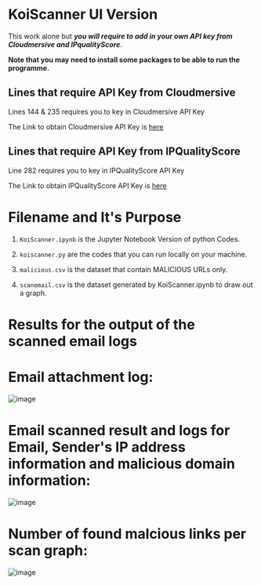 # KoiScanner UI Version
This work alone but **_you will require to add in your own API key from Cloudmersive and IPqualityScore_**.

**Note that you may need to install some packages to be able to run the programme.**

##  Lines that require API Key from Cloudmersive
Lines 144 & 235 requires you to key in Cloudmersive API Key

The Link to obtain Cloudmersive API Key is [here](https://cloudmersive.com/virus-api)

## Lines that require API Key from IPQualityScore
Line 282 requires you to key in IPQualityScore API Key

The Link to obtain IPQualityScore API Key is [here](https://www.ipqualityscore.com)

# Filename and It's Purpose

1) `KoiScanner.ipynb` is the Jupyter Notebook Version of python Codes.

2) `koiscanner.py`  are the codes that you can run locally on your machine.

3) `malicious.csv` is the dataset that contain MALICIOUS URLs only.

4) `scanemail.csv` is the dataset generated by KoiScanner.ipynb to draw out a graph. 

# Results for the output of the scanned email logs

# Email attachment log:
![image](https://user-images.githubusercontent.com/86769746/130233959-781f1830-c289-4d88-983b-07d9755d49a5.png)

# Email scanned result and logs for Email, Sender's IP address information and malicious domain information:
![image](https://user-images.githubusercontent.com/86769746/130234215-33b08814-a316-4147-a54d-5fe01c020063.png)

# Number of found malcious links per scan graph:
![image](https://user-images.githubusercontent.com/86769746/130234327-7a411441-50f1-48f6-a09d-fbc47844716b.png)

